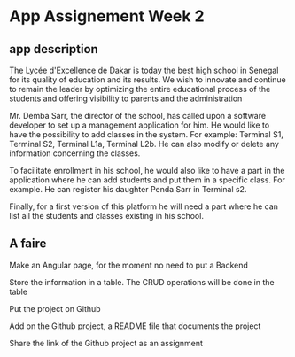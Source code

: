 # App Assignement Week 2
## app description 
The Lycée d'Excellence de Dakar is today the best high school in Senegal for its quality of education and its results. We wish to innovate and continue to remain the leader by optimizing the entire educational process of the students and offering visibility to parents and the administration

Mr. Demba Sarr, the director of the school, has called upon a software developer to set up a management application for him. He would like to have the possibility to add classes in the system. For example: Terminal S1, Terminal S2, Terminal L1a, Terminal L2b. He can also modify or delete any information concerning the classes.

To facilitate enrollment in his school, he would also like to have a part in the application where he can add students and put them in a specific class. For example. He can register his daughter Penda Sarr in Terminal s2.

Finally, for a first version of this platform he will need a part where he can list all the students and classes existing in his school.
## A faire

Make an Angular page, for the moment no need to put a Backend

Store the information in a table. The CRUD operations will be done in the table

Put the project on Github

Add on the Github project, a README file that documents the project

Share the link of the Github project as an assignment